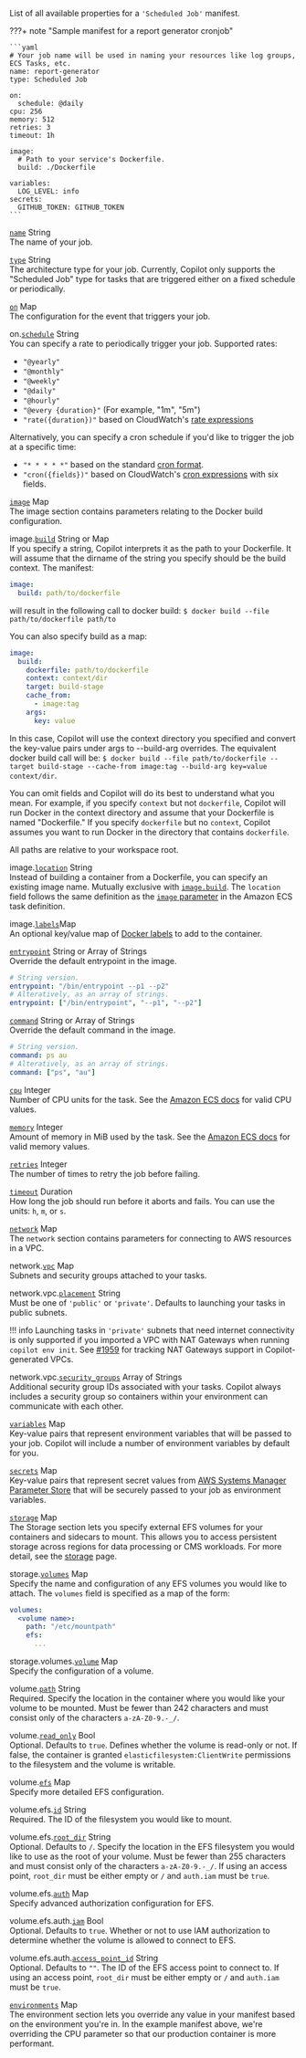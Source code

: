 List of all available properties for a `'Scheduled Job'` manifest.

???+ note "Sample manifest for a report generator cronjob"

    ```yaml
    # Your job name will be used in naming your resources like log groups, ECS Tasks, etc.
    name: report-generator
    type: Scheduled Job

    on:
      schedule: @daily
    cpu: 256
    memory: 512
    retries: 3
    timeout: 1h

    image:
      # Path to your service's Dockerfile.
      build: ./Dockerfile

    variables:
      LOG_LEVEL: info
    secrets:
      GITHUB_TOKEN: GITHUB_TOKEN
    ```

<a id="name" href="#name" class="field">`name`</a> <span class="type">String</span>  
The name of your job.

<div class="separator"></div>

<a id="type" href="#type" class="field">`type`</a> <span class="type">String</span>  
The architecture type for your job.
Currently, Copilot only supports the "Scheduled Job" type for tasks that are triggered either on a fixed schedule or periodically.

<div class="separator"></div>

<a id="on" href="#on" class="field">`on`</a> <span class="type">Map</span>  
The configuration for the event that triggers your job.

<span class="parent-field">on.</span><a id="on-schedule" href="#on-schedule" class="field">`schedule`</a> <span class="type">String</span>  
You can specify a rate to periodically trigger your job. Supported rates:

* `"@yearly"`
* `"@monthly"`
* `"@weekly"`
* `"@daily"`
* `"@hourly"`
* `"@every {duration}"` (For example, "1m", "5m")
* `"rate({duration})"` based on CloudWatch's [rate expressions](https://docs.aws.amazon.com/AmazonCloudWatch/latest/events/ScheduledEvents.html#RateExpressions)

Alternatively, you can specify a cron schedule if you'd like to trigger the job at a specific time:

* `"* * * * *"` based on the standard [cron format](https://en.wikipedia.org/wiki/Cron#Overview).
* `"cron({fields})"` based on CloudWatch's [cron expressions](https://docs.aws.amazon.com/AmazonCloudWatch/latest/events/ScheduledEvents.html#CronExpressions) with six fields.

<div class="separator"></div>

<a id="image" href="#image" class="field">`image`</a> <span class="type">Map</span>  
The image section contains parameters relating to the Docker build configuration.

<span class="parent-field">image.</span><a id="image-build" href="#image-build" class="field">`build`</a> <span class="type">String or Map</span>  
If you specify a string, Copilot interprets it as the path to your Dockerfile. It will assume that the dirname of the string you specify should be the build context. The manifest:
```yaml
image:
  build: path/to/dockerfile
```
will result in the following call to docker build: `$ docker build --file path/to/dockerfile path/to`

You can also specify build as a map:
```yaml
image:
  build:
    dockerfile: path/to/dockerfile
    context: context/dir
    target: build-stage
    cache_from:
      - image:tag
    args:
      key: value
```
In this case, Copilot will use the context directory you specified and convert the key-value pairs under args to --build-arg overrides. The equivalent docker build call will be:
`$ docker build --file path/to/dockerfile --target build-stage --cache-from image:tag --build-arg key=value context/dir`.

You can omit fields and Copilot will do its best to understand what you mean. For example, if you specify `context` but not `dockerfile`, Copilot will run Docker in the context directory and assume that your Dockerfile is named "Dockerfile." If you specify `dockerfile` but no `context`, Copilot assumes you want to run Docker in the directory that contains `dockerfile`.

All paths are relative to your workspace root.

<span class="parent-field">image.</span><a id="image-location" href="#image-location" class="field">`location`</a> <span class="type">String</span>  
Instead of building a container from a Dockerfile, you can specify an existing image name. Mutually exclusive with [`image.build`](#image-build).
The `location` field follows the same definition as the [`image` parameter](https://docs.aws.amazon.com/AmazonECS/latest/developerguide/task_definition_parameters.html#container_definition_image) in the Amazon ECS task definition.

<span class="parent-field">image.</span><a id="image-labels" href="#image-labels" class="field">`labels`</a><span class="type">Map</span>  
An optional key/value map of [Docker labels](https://docs.docker.com/config/labels-custom-metadata/) to add to the container.

<div class="separator"></div>  

<a id="entrypoint" href="#entrypoint" class="field">`entrypoint`</a> <span class="type">String or Array of Strings</span>  
Override the default entrypoint in the image.
```yaml
# String version.
entrypoint: "/bin/entrypoint --p1 --p2"
# Alteratively, as an array of strings.
entrypoint: ["/bin/entrypoint", "--p1", "--p2"]
```

<div class="separator"></div>

<a id="command" href="#command" class="field">`command`</a> <span class="type">String or Array of Strings</span>  
Override the default command in the image.

```yaml
# String version.
command: ps au
# Alteratively, as an array of strings.
command: ["ps", "au"]
```

<div class="separator"></div>

<a id="cpu" href="#cpu" class="field">`cpu`</a> <span class="type">Integer</span>  
Number of CPU units for the task. See the [Amazon ECS docs](https://docs.aws.amazon.com/AmazonECS/latest/developerguide/task-cpu-memory-error.html) for valid CPU values.

<div class="separator"></div>

<a id="memory" href="#memory" class="field">`memory`</a> <span class="type">Integer</span>  
Amount of memory in MiB used by the task. See the [Amazon ECS docs](https://docs.aws.amazon.com/AmazonECS/latest/developerguide/task-cpu-memory-error.html) for valid memory values.

<div class="separator"></div>

<a id="retries" href="#retries" class="field">`retries`</a> <span class="type">Integer</span>  
The number of times to retry the job before failing.

<div class="separator"></div>

<a id="timeout" href="#timeout" class="field">`timeout`</a> <span class="type">Duration</span>  
How long the job should run before it aborts and fails. You can use the units: `h`, `m`, or `s`.

<div class="separator"></div>

<a id="network" href="#network" class="field">`network`</a> <span class="type">Map</span>  
The `network` section contains parameters for connecting to AWS resources in a VPC.

<span class="parent-field">network.</span><a id="network-vpc" href="#network-vpc" class="field">`vpc`</a> <span class="type">Map</span>  
Subnets and security groups attached to your tasks.

<span class="parent-field">network.vpc.</span><a id="network-vpc-placement" href="#network-vpc-placement" class="field">`placement`</a> <span class="type">String</span>    
Must be one of `'public'` or `'private'`. Defaults to launching your tasks in public subnets.

!!! info
    Launching tasks in `'private'` subnets that need internet connectivity is only supported if you imported a VPC with
    NAT Gateways when running `copilot env init`. See [#1959](https://github.com/aws/copilot-cli/issues/1959) for tracking
    NAT Gateways support in Copilot-generated VPCs.

<span class="parent-field">network.vpc.</span><a id="network-vpc-security-groups" href="#network-vpc-security-groups" class="field">`security_groups`</a> <span class="type">Array of Strings</span>  
Additional security group IDs associated with your tasks. Copilot always includes a security group so containers within your environment
can communicate with each other.

<div class="separator"></div>

<a id="variables" href="#variables" class="field">`variables`</a> <span class="type">Map</span>  
Key-value pairs that represent environment variables that will be passed to your job. Copilot will include a number of environment variables by default for you.

<div class="separator"></div>

<a id="secrets" href="#secrets" class="field">`secrets`</a> <span class="type">Map</span>  
Key-value pairs that represent secret values from [AWS Systems Manager Parameter Store](https://docs.aws.amazon.com/systems-manager/latest/userguide/systems-manager-parameter-store.html) that will be securely passed to your job as environment variables.

<div class="separator"></div>

<a id="storage" href="#storage" class="field">`storage`</a> <span class="type">Map</span>  
The Storage section lets you specify external EFS volumes for your containers and sidecars to mount. This allows you to access persistent storage across regions for data processing or CMS workloads. For more detail, see the [storage](../developing/storage.md) page.

<span class="parent-field">storage.</span><a id="volumes" href="#volumes" class="field">`volumes`</a> <span class="type">Map</span>  
Specify the name and configuration of any EFS volumes you would like to attach. The `volumes` field is specified as a map of the form:
```yaml
volumes:
  <volume name>:
    path: "/etc/mountpath"
    efs:
      ...
```

<span class="parent-field">storage.volumes.</span><a id="volume" href="#volume" class="field">`volume`</a> <span class="type">Map</span>  
Specify the configuration of a volume.

<span class="parent-field">volume.</span><a id="path" href="#path" class="field">`path`</a> <span class="type">String</span>  
Required. Specify the location in the container where you would like your volume to be mounted. Must be fewer than 242 characters and must consist only of the characters `a-zA-Z0-9.-_/`.

<span class="parent-field">volume.</span><a id="read_only" href="#read-only" class="field">`read_only`</a> <span class="type">Bool</span>  
Optional. Defaults to `true`. Defines whether the volume is read-only or not. If false, the container is granted `elasticfilesystem:ClientWrite` permissions to the filesystem and the volume is writable.

<span class="parent-field">volume.</span><a id="efs" href="#efs" class="field">`efs`</a> <span class="type">Map</span>  
Specify more detailed EFS configuration.

<span class="parent-field">volume.efs.</span><a id="id" href="#id" class="field">`id`</a> <span class="type">String</span>  
Required. The ID of the filesystem you would like to mount.

<span class="parent-field">volume.efs.</span><a id="root_dir" href="#root-dir" class="field">`root_dir`</a> <span class="type">String</span>  
Optional. Defaults to `/`. Specify the location in the EFS filesystem you would like to use as the root of your volume. Must be fewer than 255 characters and must consist only of the characters `a-zA-Z0-9.-_/`. If using an access point, `root_dir` must be either empty or `/` and `auth.iam` must be `true`.

<span class="parent-field">volume.efs.</span><a id="auth" href="#auth" class="field">`auth`</a> <span class="type">Map</span>  
Specify advanced authorization configuration for EFS.

<span class="parent-field">volume.efs.auth.</span><a id="iam" href="#iam" class="field">`iam`</a> <span class="type">Bool</span>  
Optional. Defaults to `true`. Whether or not to use IAM authorization to determine whether the volume is allowed to connect to EFS.

<span class="parent-field">volume.efs.auth.</span><a id="access_point_id" href="#access-point-id" class="field">`access_point_id`</a> <span class="type">String</span>  
Optional. Defaults to `""`. The ID of the EFS access point to connect to. If using an access point, `root_dir` must be either empty or `/` and `auth.iam` must be `true`.

<a id="environments" href="#environments" class="field">`environments`</a> <span class="type">Map</span>  
The environment section lets you override any value in your manifest based on the environment you're in.
In the example manifest above, we're overriding the CPU parameter so that our production container is more performant.
